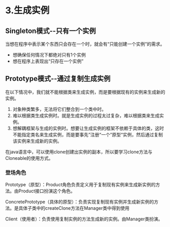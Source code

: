 # 3.生成实例

## Singleton模式--只有一个实例

当想在程序中表示某个东西只会存在一个时，就会有“只能创建一个实例”的需求。

- 想确保任何情况下都绝对只有1个实例
- 想在程序上表现出“只存在一个实例”

## Prototype模式--通过复制生成实例

在以下情况中，我们就不能根据类来生成实例，而是要根据现有的实例来生成新的实例。

1. 对象种类繁多，无法将它们整合到一个类中时。
2. 难以根据类生成实例时。就是生成实例的过程太过复杂，难以根据类来生成实例。
3. 想解耦框架与生成的实例时。想要让生成实例的框架不依赖于具体的类，这时不能指定类名来生成实例，而是要事先”注册“一个”原型“实例，然后通过复制该实例来生成新的实例。

在java语言中，可以使用clone创建出实例的副本，所以要学习clone方法与Cloneable的使用方式。

### 登场角色

Prototype（原型）：Product角色负责定义用于复制现有实例来生成新实例的方法。由Product接口扮演这个角色。

ConcretePrototype（具体的原型）：负责实现复制现有实例并生成新实例的方法。是具体子类中的createClone方法在Manager类中得到使用

Client（使用者）：负责使用复制实例的方法生成新的实例。由Manager类扮演。